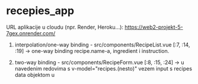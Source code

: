 # recepies_app
URL aplikacije u cloudu (npr. Render, Heroku...):
https://web2-projekt-5-7gex.onrender.com/


1. interpolation/one-way binding
		- src/components/RecipeList.vue	 [:7, :14, :19] ->  one-way binding recipe.name-a, ingredient i instruction.

2. two-way binding
		- src/components/RecipeForm.vue  [:8, :15, :24] -> u navedenim redovima s v-model="recipes.(nesto)" vezem input s recipes data objektom u <script>. U 15. redu se to vidi, kada se nakon unosena sastojka, on prikazuje u previewu.
      
3. methods
		- src/components/RecipeForm.vue	 [:44] -> od 44. reda nadalje unutar script dijela su definirane metode za dodavanje, uklanjanje i spremanje recepta.

4. computed properties
		- src/components/RecipeList.vue  [:32] -> computed property "allRecipes" koji dohvaca spremljene recepte iz lokalnog storage-a, i pusha ih u array u kojem je vec asinkrono dohvacen recept iz Pinia storea (pogledaj tocku 11.)

5. barem jedan scoped style
		- src/components/RecipeForm.vue  [:64] -> koristim scoped style za form-label (Naziv recepta, Sastojci, Priprema) zato sto je u App.vue font citave stranice postavljen na "Avenir, Helvetica, Arial, sans-serif".

6. koristiti barem jedan lifecycle hook
		- src/views/HomeView.vue  [:18] -> koristim onMounted() u setup() Composition API-u kako bih asinkrono učitao default recepte iz Pinia store, tek kada se komponenta ucita u stranicu. Setup() Composition API je dodatno objasnjen 
		tamo.

7. routing (više stranica)
		aplikacija mora biti bookmarkable, tako da rade linkovi i dinamičko usmjeravanje s 404 stranicom ("catch all")
		- src/main.js [:11] -> za path: '/' se otvara Home page, a za '/add' AddRecipes page, bilo sta drugo otvara 
		NotFound page.
   
8. (barem) dvije komponente
		- src/components/RecipeList.vue  [:31] -> komponenta bez stanja, koristiti properties koja prikazuje recepte. Dio recepata prima preko props-a (ti recepti su asinkrono dohvaceni sa Pinia storea u HomeView.vue), a ostatak dohvaca sa localStorege-a i zajedno sve prikauje preko comuted property-a "allRecipes".
		- src/components/RecipeForm.vue  [:37] -> komponenta RecipeForm.vue ima stanje definirano u data(), koje se mijenja pomocu two-way bindinga u formi za unos novog recepta.

9. barem jedna komponenta mora emitirati barem jedan event
		nije napravljeno

10. store (Pinia)
		- src/recipes.js -> u file-u se kreira pinia store u kojem se sprema default recept i ujedno se asinkrono dohvaca u HomeView-u.

11. asinkroni dohvat podataka s backenda:
		možete mock napraviti, drzati podatke u memoriji, ali mora biti asinkroni poziv/upis
		- src/views/HomeView.vue [:24]  -> podatci se drze u memoriji (default recept je spremljen u Pinia store-u) i asinkrono se dohvaća pomocu funkcije store.fetchRecipes() u onMounted() dijelu
		ostvariti asinkrono (lazy, po potrebi) učitavanje nekog dijela aplikacije (stranice ili komponente)
		- src/main.js  [:11, :15, :19]  stranice './', '/add' i '/:pathMatch(.*)*' za NotFound se lazy loadaju.



POKRETANJE:
1. Project set-up
```
npm install
```

2. Compiles and hot-reloads for development
```
npm run serve
```

